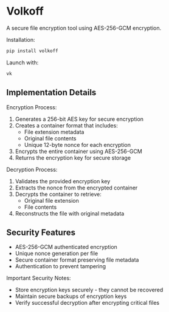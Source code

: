 # Volkoff

A secure file encryption tool using AES-256-GCM encryption.

Installation:
```bash
pip install volkoff
```

Launch with:
```bash
vk
```

## Implementation Details

Encryption Process:
1. Generates a 256-bit AES key for secure encryption
2. Creates a container format that includes:
   - File extension metadata
   - Original file contents
   - Unique 12-byte nonce for each encryption
3. Encrypts the entire container using AES-256-GCM
4. Returns the encryption key for secure storage

Decryption Process:
1. Validates the provided encryption key
2. Extracts the nonce from the encrypted container
3. Decrypts the container to retrieve:
   - Original file extension
   - File contents
4. Reconstructs the file with original metadata

## Security Features

- AES-256-GCM authenticated encryption
- Unique nonce generation per file
- Secure container format preserving file metadata
- Authentication to prevent tampering

Important Security Notes:
- Store encryption keys securely - they cannot be recovered
- Maintain secure backups of encryption keys
- Verify successful decryption after encrypting critical files
